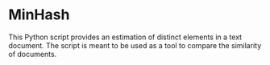 # MinHash

This Python script provides an estimation of distinct elements in a text document. The script is meant to be used as a tool to compare the similarity of documents. 

